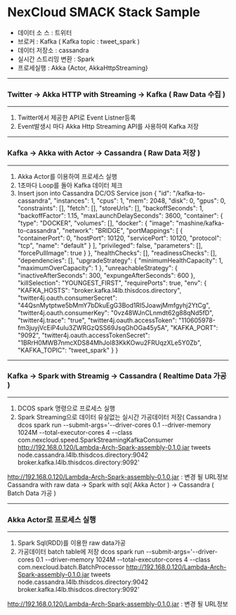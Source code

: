 # NexCloud SMACK Stack Sample

* 데이터 소 스 : 트위터
* 브로커 : Kafka ( Kafka topic : tweet_spark )
* 데이터 저장소 : cassandra
* 실시간 스트리밍 변환 : Spark
* 프로세실행 : Akka {Actor, AkkaHttpStreaming}

----------------------------------------------------------------------------------------------------
### Twitter -> Akka HTTP with Streaming -> Kafka ( Raw Data 수집 )
----------------------------------------------------------------------------------------------------
1) Twitter에서 제공한 API로 Event Listner등록
2) Event발생시 마다 Akka Http Streaming API를 사용하여 Kafka 저장

----------------------------------------------------------------------------------------------------
### Kafka -> Akka with Actor -> Cassandra ( Raw Data 저장 )
----------------------------------------------------------------------------------------------------
1) Akka Actor를 이용하여 프로세스 실행
2) 1초마다 Loop를 돌아 Kafka 데이터 체크
3) Insert json into Cassandra
DC/OS Service json
{ "id": "/kafka-to-cassandra", "instances": 1, "cpus": 1, "mem": 2048, "disk": 0, "gpus": 0, "constraints": [], "fetch": [], "storeUrls": [], "backoffSeconds": 1, "backoffFactor": 1.15, "maxLaunchDelaySeconds": 3600, "container": { "type": "DOCKER", "volumes": [], "docker": { "image": "mashine/kafka-to-cassandra", "network": "BRIDGE", "portMappings": [ { "containerPort": 0, "hostPort": 10120, "servicePort": 10120, "protocol": "tcp", "name": "default" } ], "privileged": false, "parameters": [], "forcePullImage": true } }, "healthChecks": [], "readinessChecks": [], "dependencies": [], "upgradeStrategy": { "minimumHealthCapacity": 1, "maximumOverCapacity": 1 }, "unreachableStrategy": { "inactiveAfterSeconds": 300, "expungeAfterSeconds": 600 }, "killSelection": "YOUNGEST_FIRST", "requirePorts": true, "env": { "KAFKA_HOSTS": "broker.kafka.l4lb.thisdcos.directory", "twitter4j.oauth.consumerSecret": "44QsnMytptwe5bMmY7bDkuEgG3Bod1RI5JoawjMmfgyhj2YtCg", "twitter4j.oauth.consumerKey": "0vz48WJnCLnmdt62g88qNd5fD", "twitter4j.trace": "true", "twitter4j.oauth.accessToken": "110605978-fm3juyjVcEiP4uIu3ZWRGzQSS69JsqGhOGa45y5A", "KAFKA_PORT": "9092", "twitter4j.oauth.accessTokenSecret": "1BRrH0MWB7nmcXDS84MhJol83KkKOwu2FRUqzXLe5Y0Zb", "KAFKA_TOPIC": "tweet_spark" } }

----------------------------------------------------------------------------------------------------
### Kafka -> Spark with Streamig -> Cassandra ( Realtime Data 가공 )
----------------------------------------------------------------------------------------------------
1) DCOS spark 명령으로 프로세스 실행
2) Spark Streaming으로 데이터 유실없는 실시간 가공데이터 저장( Cassandra )
dcos spark run --submit-args='--driver-cores 0.1 --driver-memory 1024M --total-executor-cores 4 --class com.nexcloud.speed.SparkStreamingKafkaConsumer http://192.168.0.120/Lambda-Arch-Spark-assembly-0.1.0.jar tweets node.cassandra.l4lb.thisdcos.directory:9042 broker.kafka.l4lb.thisdcos.directory:9092'

http://192.168.0.120/Lambda-Arch-Spark-assembly-0.1.0.jar : 변경 될 URL정보
Cassandra with raw data -> Spark with sql( Akka Actor ) -> Cassandra ( Batch Data 가공 )

----------------------------------------------------------------------------------------------------
### Akka Actor로 프로세스 실행
----------------------------------------------------------------------------------------------------
1) Spark Sql(RDD)를 이용한 raw data가공
2) 가공데이터 batch table에 저장
dcos spark run --submit-args='--driver-cores 0.1 --driver-memory 1024M --total-executor-cores 4 --class com.nexcloud.batch.BatchProcessor http://192.168.0.120/Lambda-Arch-Spark-assembly-0.1.0.jar tweets node.cassandra.l4lb.thisdcos.directory:9042 broker.kafka.l4lb.thisdcos.directory:9092'

http://192.168.0.120/Lambda-Arch-Spark-assembly-0.1.0.jar : 변경 될 URL정보

